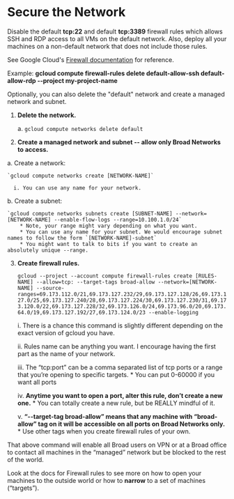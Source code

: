 
# Secure the Network

Disable the default **tcp:22** and default **tcp:3389** firewall rules which allows SSH and RDP access to all VMs on the default network. Also, deploy all your machines on a non-default network that does not include those rules.

See Google Cloud's [Firewall documentation](https://cloud.google.com/vpc/docs/using-firewalls) for reference.

Example: **gcloud compute firewall-rules delete default-allow-ssh default-allow-rdp --project my-project-name**

Optionally, you can also delete the "default" network and create a managed network and subnet. 

1. **Delete the network.**

   a. `gcloud compute networks delete default`

2. **Create a managed network and subnet -- allow only Broad Networks to access.**

  a. Create a network:

    `gcloud compute networks create [NETWORK-NAME]`

      i. You can use any name for your network.

  b. Create a subnet:

    `gcloud compute networks subnets create [SUBNET-NAME] --network=[NETWORK-NAME] --enable-flow-logs --range=10.100.1.0/24`
        * Note, your range might vary depending on what you want.
        * You can use any name for your subnet. We would encourage subnet names to follow the form `[NETWORK-NAME]-subnet`
        * You might want to talk to bits if you want to create an absolutely unique --range.

3. **Create firewall rules.**

    `gcloud --project --account compute firewall-rules create [RULES-NAME] --allow=tcp: --target-tags broad-allow --network=[NETWORK-NAME] --source-ranges=69.173.112.0/21,69.173.127.232/29,69.173.127.128/26,69.173.127.0/25,69.173.127.240/28,69.173.127.224/30,69.173.127.230/31,69.173.120.0/22,69.173.127.228/32,69.173.126.0/24,69.173.96.0/20,69.173.64.0/19,69.173.127.192/27,69.173.124.0/23 --enable-logging`

      i. There is a chance this command is slightly different depending on the exact version of gcloud you have. 

      ii. Rules name can be anything you want. I encourage having the first part as the name of your network. 

      iii. The “tcp:port” can be a comma separated list of tcp ports or a range that you’re opening to specific targets.
        * You can put 0-60000 if you want all ports

      iv. **Anytime you want to open a port, alter this rule, don’t create a new one.**
        * You can totally create a new rule, but be REALLY mindful of it.

      v. **“--target-tag broad-allow” means that any machine with “broad-allow” tag on it will be accessible on all ports on Broad Networks only.**
        * Use other tags when you create firewall rules of your own.

  That above command will enable all Broad users on VPN or at a Broad office to contact all machines in the “managed” network but be blocked to the rest of the world.

Look at the docs for Firewall rules to see more on how to open your machines to the outside world or how to **narrow** to a set of machines \(“targets”\).


